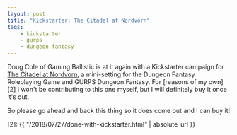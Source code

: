 ```yaml
---
layout: post
title: "Kickstarter: The Citadel at Nordvorn"
tags:
    - kickstarter
    - gurps
    - dungeon-fantasy
---
```


Doug Cole of Gaming Ballistic is at it again with a Kickstarter campaign for
[The Citadel at Nordvorn][1], a mini-setting for the Dungeon Fantasy Roleplaying
Game and GURPS Dungeon Fantasy. For [reasons of my own][2] I won't be
contributing to this one myself, but I will definitely buy it once it's out.

So please go ahead and back this thing so it does come out and I can buy it!

[1]: https://www.kickstarter.com/projects/gamingballistic/the-citadel-at-norvorn
[2]: {{ "/2018/07/27/done-with-kickstarter.html" | absolute_url }}
